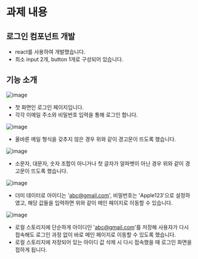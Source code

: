 # 과제 내용

## 로그인 컴포넌트 개발
* react를 사용하여 개발했습니다.
* 최소 input 2개, button 1개로 구성되어 있습니다.

## 기능 소개
![image](https://github.com/rhdmswls12/login/assets/71330240/ac2815bf-bad0-402b-abdc-d2695b4cc7fd)
* 첫 화면인 로그인 페이지입니다.
* 각각 이메일 주소와 비밀번호 입력을 통해 로그인 합니다.

![image](https://github.com/rhdmswls12/login/assets/71330240/755bf52d-26c7-4246-bc95-c068f121413b)
* 올바른 메일 형식을 갖추지 않은 경우 위와 같이 경고문이 뜨도록 했습니다.


![image](https://github.com/rhdmswls12/login/assets/71330240/e03d71d1-a743-4da6-976f-1c16eba2b601)
* 소문자, 대문자, 숫자 조합이 아니거나 첫 글자가 알파벳이 아닌 경우 위와 같이 경고문이 뜨도록 했습니다.
  
![image](https://github.com/rhdmswls12/login/assets/71330240/ea4e54f1-f54b-40b8-9f0c-e8dc71412555)
* 더미 데이터로 아이디는 'abc@gmail.com', 비밀번호는 'Apple123'으로 설정하였고, 해당 값들을 입력하면 위와 같이 메인 페이지로 이동할 수 있습니다.

![image](https://github.com/rhdmswls12/login/assets/71330240/4767ed37-7561-4f63-a1f4-8d0422b0c833)
* 로컬 스토리지에 단순하게 아이디인 'abc@gmail.com'를 저장해 사용자가 다시 접속해도 로그인 과정 없이 바로 메인 페이지로 이동할 수 있도록 했습니다.
* 로컬 스토리지에 저장되어 있는 아이디 값 삭제 시 다시 접속했을 때 로그인 화면을 접하게 됩니다.
